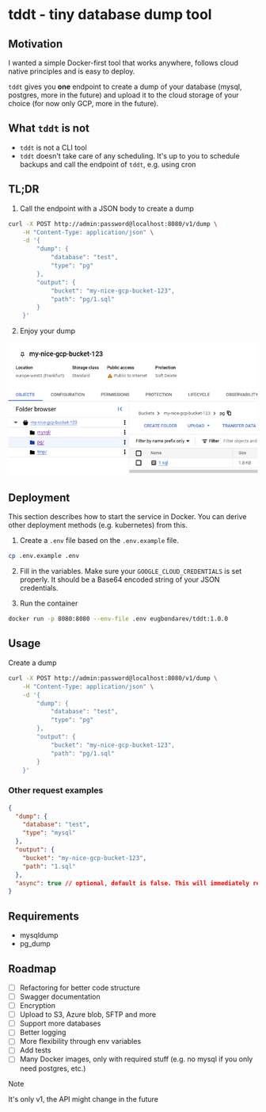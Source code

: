 # tddt - tiny database dump tool

## Motivation

I wanted a simple Docker-first tool that works anywhere, follows cloud native principles and is easy to deploy.

`tddt` gives you **one** endpoint to create a dump of your database (mysql, postgres, more in the future) and upload it to the cloud storage of your choice (for now only GCP, more in the future).

## What `tddt` is not

- `tddt` is not a CLI tool
- `tddt` doesn't take care of any scheduling. It's up to you to schedule backups and call the endpoint of `tddt`, e.g. using cron

## TL;DR

1. Call the endpoint with a JSON body to create a dump

```bash
curl -X POST http://admin:password@localhost:8080/v1/dump \
    -H "Content-Type: application/json" \
    -d '{
        "dump": {
            "database": "test",
            "type": "pg"
        },
        "output": {
            "bucket": "my-nice-gcp-bucket-123",
            "path": "pg/1.sql"
        }
    }'
```

2. Enjoy your dump

![image](./docs/images/1.png)

## Deployment

This section describes how to start the service in Docker. You can derive other deployment methods (e.g. kubernetes) from this.

1. Create a `.env` file based on the `.env.example` file.

```bash
cp .env.example .env
```

2. Fill in the variables. Make sure your `GOOGLE_CLOUD_CREDENTIALS` is set properly. It should be a Base64 encoded string of your JSON credentials.

3. Run the container

```bash
docker run -p 8080:8080 --env-file .env eugbondarev/tddt:1.0.0
```

## Usage

Create a dump

```bash
curl -X POST http://admin:password@localhost:8080/v1/dump \
    -H "Content-Type: application/json" \
    -d '{
        "dump": {
            "database": "test",
            "type": "pg"
        },
        "output": {
            "bucket": "my-nice-gcp-bucket-123",
            "path": "pg/1.sql"
        }
    }'
```

### Other request examples

```json
{
  "dump": {
    "database": "test",
    "type": "mysql"
  },
  "output": {
    "bucket": "my-nice-gcp-bucket-123",
    "path": "1.sql"
  },
  "async": true // optional, default is false. This will immediately return and create a dump in the background
}
```

## Requirements

- mysqldump
- pg_dump

## Roadmap

- [ ] Refactoring for better code structure
- [ ] Swagger documentation
- [ ] Encryption
- [ ] Upload to S3, Azure blob, SFTP and more
- [ ] Support more databases
- [ ] Better logging
- [ ] More flexibility through env variables
- [ ] Add tests
- [ ] Many Docker images, only with required stuff (e.g. no mysql if you only need postgres, etc.)

> [!NOTE]  
> It's only v1, the API might change in the future
